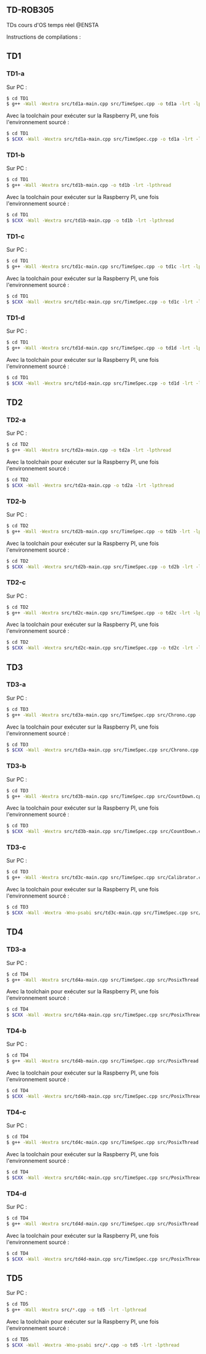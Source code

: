 ## TD-ROB305
TDs cours d'OS temps réel @ENSTA

Instructions de compilations :

## TD1
### TD1-a
Sur PC :
```sh
$ cd TD1
$ g++ -Wall -Wextra src/td1a-main.cpp src/TimeSpec.cpp -o td1a -lrt -lpthread
```
Avec la toolchain pour exécuter sur la Raspberry PI, une fois l'environnement sourcé :
```sh
$ cd TD1
$ $CXX -Wall -Wextra src/td1a-main.cpp src/TimeSpec.cpp -o td1a -lrt -lpthread
```
### TD1-b
Sur PC :
```sh
$ cd TD1
$ g++ -Wall -Wextra src/td1b-main.cpp -o td1b -lrt -lpthread
```
Avec la toolchain pour exécuter sur la Raspberry PI, une fois l'environnement sourcé :
```sh
$ cd TD1
$ $CXX -Wall -Wextra src/td1b-main.cpp -o td1b -lrt -lpthread
```
### TD1-c
Sur PC :
```sh
$ cd TD1
$ g++ -Wall -Wextra src/td1c-main.cpp src/TimeSpec.cpp -o td1c -lrt -lpthread
```
Avec la toolchain pour exécuter sur la Raspberry PI, une fois l'environnement sourcé :
```sh
$ cd TD1
$ $CXX -Wall -Wextra src/td1c-main.cpp src/TimeSpec.cpp -o td1c -lrt -lpthread
```
### TD1-d
Sur PC :
```sh
$ cd TD1
$ g++ -Wall -Wextra src/td1d-main.cpp src/TimeSpec.cpp -o td1d -lrt -lpthread
```
Avec la toolchain pour exécuter sur la Raspberry PI, une fois l'environnement sourcé :
```sh
$ cd TD1
$ $CXX -Wall -Wextra src/td1d-main.cpp src/TimeSpec.cpp -o td1d -lrt -lpthread
```
## TD2
### TD2-a
Sur PC :
```sh
$ cd TD2
$ g++ -Wall -Wextra src/td2a-main.cpp -o td2a -lrt -lpthread
```
Avec la toolchain pour exécuter sur la Raspberry PI, une fois l'environnement sourcé :
```sh
$ cd TD2
$ $CXX -Wall -Wextra src/td2a-main.cpp -o td2a -lrt -lpthread
```
### TD2-b
Sur PC :
```sh
$ cd TD2
$ g++ -Wall -Wextra src/td2b-main.cpp src/TimeSpec.cpp -o td2b -lrt -lpthread
```
Avec la toolchain pour exécuter sur la Raspberry PI, une fois l'environnement sourcé :
```sh
$ cd TD2
$ $CXX -Wall -Wextra src/td2b-main.cpp src/TimeSpec.cpp -o td2b -lrt -lpthread
```
### TD2-c
Sur PC :
```sh
$ cd TD2
$ g++ -Wall -Wextra src/td2c-main.cpp src/TimeSpec.cpp -o td2c -lrt -lpthread
```
Avec la toolchain pour exécuter sur la Raspberry PI, une fois l'environnement sourcé :
```sh
$ cd TD2
$ $CXX -Wall -Wextra src/td2c-main.cpp src/TimeSpec.cpp -o td2c -lrt -lpthread
```
## TD3
### TD3-a
Sur PC :
```sh
$ cd TD3
$ g++ -Wall -Wextra src/td3a-main.cpp src/TimeSpec.cpp src/Chrono.cpp -o td3a -lrt -lpthread
```
Avec la toolchain pour exécuter sur la Raspberry PI, une fois l'environnement sourcé :
```sh
$ cd TD3
$ $CXX -Wall -Wextra src/td3a-main.cpp src/TimeSpec.cpp src/Chrono.cpp -o td3a -lrt -lpthread
```
### TD3-b
Sur PC :
```sh
$ cd TD3
$ g++ -Wall -Wextra src/td3b-main.cpp src/TimeSpec.cpp src/CountDown.cpp src/PeriodicTimer.cpp src/Timer.cpp -o td3b -lrt -lpthread
```
Avec la toolchain pour exécuter sur la Raspberry PI, une fois l'environnement sourcé :
```sh
$ cd TD3
$ $CXX -Wall -Wextra src/td3b-main.cpp src/TimeSpec.cpp src/CountDown.cpp src/PeriodicTimer.cpp src/Timer.cpp -o td3b -lrt -lpthread
```
### TD3-c
Sur PC :
```sh
$ cd TD3
$ g++ -Wall -Wextra src/td3c-main.cpp src/TimeSpec.cpp src/Calibrator.cpp src/PeriodicTimer.cpp src/Timer.cpp src/Looper.cpp src/CpuLoop.cpp -o td3c -lrt -lpthread
```
Avec la toolchain pour exécuter sur la Raspberry PI, une fois l'environnement sourcé :
```sh
$ cd TD3
$ $CXX -Wall -Wextra -Wno-psabi src/td3c-main.cpp src/TimeSpec.cpp src/Calibrator.cpp src/PeriodicTimer.cpp src/Timer.cpp src/Looper.cpp src/CpuLoop.cpp -o td3c -lrt -lpthread
```
## TD4
### TD3-a
Sur PC :
```sh
$ cd TD4
$ g++ -Wall -Wextra src/td4a-main.cpp src/TimeSpec.cpp src/PosixThread.cpp src/Thread.cpp src/IncrementThread.cpp -o td4a -lrt -lpthread
```
Avec la toolchain pour exécuter sur la Raspberry PI, une fois l'environnement sourcé :
```sh
$ cd TD4
$ $CXX -Wall -Wextra src/td4a-main.cpp src/TimeSpec.cpp src/PosixThread.cpp src/Thread.cpp src/IncrementThread.cpp -o td4a -lrt -lpthread
```
### TD4-b
Sur PC :
```sh
$ cd TD4
$ g++ -Wall -Wextra src/td4b-main.cpp src/TimeSpec.cpp src/PosixThread.cpp src/Thread.cpp src/IncrementThread.cpp src/IncrementThreadWithMutex.cpp  src/Mutex.cpp -o td4b -lrt -lpthread

```
Avec la toolchain pour exécuter sur la Raspberry PI, une fois l'environnement sourcé :
```sh
$ cd TD4
$ $CXX -Wall -Wextra src/td4b-main.cpp src/TimeSpec.cpp src/PosixThread.cpp src/Thread.cpp src/IncrementThread.cpp src/IncrementThreadWithMutex.cpp  src/Mutex.cpp -o td4b -lrt -lpthread
```
### TD4-c
Sur PC :
```sh
$ cd TD4
$ g++ -Wall -Wextra src/td4c-main.cpp src/TimeSpec.cpp src/PosixThread.cpp src/Thread.cpp src/SemConsumerThread.cpp src/SemProducerThread.cpp src/Mutex.cpp src/Semaphore.cpp -o td4c -lrt -lpthread
```
Avec la toolchain pour exécuter sur la Raspberry PI, une fois l'environnement sourcé :
```sh
$ cd TD4
$ $CXX -Wall -Wextra src/td4c-main.cpp src/TimeSpec.cpp src/PosixThread.cpp src/Thread.cpp src/SemConsumerThread.cpp src/SemProducerThread.cpp src/Mutex.cpp src/Semaphore.cpp -o td4c -lrt -lpthread
```
### TD4-d
Sur PC :
```sh
$ cd TD4
$ g++ -Wall -Wextra src/td4d-main.cpp src/TimeSpec.cpp src/PosixThread.cpp src/Thread.cpp src/FifoConsumerThread.cpp src/FifoProducerThread.cpp src/Mutex.cpp -o td4d -lrt -lpthread
```
Avec la toolchain pour exécuter sur la Raspberry PI, une fois l'environnement sourcé :
```sh
$ cd TD4
$ $CXX -Wall -Wextra src/td4d-main.cpp src/TimeSpec.cpp src/PosixThread.cpp src/Thread.cpp src/FifoConsumerThread.cpp src/FifoProducerThread.cpp src/Mutex.cpp -o td4d -lrt -lpthread
```
## TD5
Sur PC :
```sh
$ cd TD5
$ g++ -Wall -Wextra src/*.cpp -o td5 -lrt -lpthread
```
Avec la toolchain pour exécuter sur la Raspberry PI, une fois l'environnement sourcé :
```sh
$ cd TD5
$ $CXX -Wall -Wextra -Wno-psabi src/*.cpp -o td5 -lrt -lpthread
```
